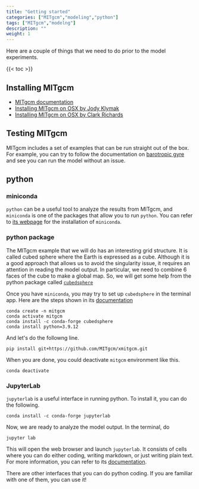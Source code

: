 ```yaml
---
title: "Getting started"
categories: ["MITgcm","modeling","python"]
tags: ["MITgcm","modelng"]
description: ""
weight: 1
---
```


Here are a couple of things that we need to do prior to the model experiments.

{{< toc >}}

## Installing MITgcm
- [MITgcm documentation](https://mitgcm.readthedocs.io/en/latest/getting_started/getting_started.html)
- [Installing MITgcm on OSX by Jody Klymak](https://jklymak.github.io/MITgcmExampleSteadyGauss/install.html)
- [Installing MITgcm on OSX by Clark Richards](https://www.clarkrichards.org/2022/01/21/first-try-running-mitgcm/)

## Testing MITgcm
MITgcm includes a set of examples that can be run straight out of the box. For example, you can try to follow the documentation on [barotropic gyre](https://mitgcm.readthedocs.io/en/latest/examples/barotropic_gyre/barotropic_gyre.html) and see you can run the model without an issue.

## python
### miniconda
`python` can be a useful tool to analyze the results from MITgcm, and `miniconda` is one of the packages that allow you to run `python`.
You can refer to [its webpage](https://docs.anaconda.com/miniconda/miniconda-install/) for the installation of `miniconda`.

### python package
The MITgcm example that we will do has an interesting grid structure. It is called cubed sphere where the Earth is expressed as a cube. Although it is a good approach that allows us to avoid the singularity issue, it requires an attention in reading the model output. In particular, we need to combine 6 faces of the cube to make a global map. So, we will get some help from the python package called [`cubedsphere`](https://cubedsphere.readthedocs.io/en/latest/index.html)

Once you have `miniconda`, you may try to set up `cubedsphere` in the terminal app.
Here are the steps shown in its [documentation](https://cubedsphere.readthedocs.io/en/latest/installation.html)
```
conda create -n mitgcm
conda activate mitgcm
conda install -c conda-forge cubedsphere
conda install python=3.9.12
```
And let's do the followng line.
```
pip install git+https://github.com/MITgcm/xmitgcm.git
```
When you are done, you could deactivate `mitgcm` environment like this.
```
conda deactivate
```
### JupyterLab
`jupyterlab` is a useful interface in running python. To install it, you can do the following.
```
conda install -c conda-forge jupyterlab
```
Now, we are ready to analyze the model output.
In the terminal, do 
```
jupyter lab
```

This will open the web browser and launch `jupyterlab`. It consists of cells where you can do either coding, writing markdown, or just writing plain text. For more information, you can refer to its [documentation](https://jupyterlab.readthedocs.io/en/latest/).

There are other interfaces that you can do python coding. If you are familiar with one of them, you can use it!

